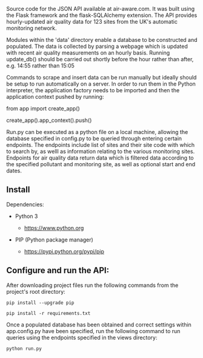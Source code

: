 Source code for the JSON API available at air-aware.com. It was  built using the Flask framework and the flask-SQLAlchemy extension. The API provides hourly-updated air quality data for 123 sites from the UK's automatic monitoring network. 

Modules within the 'data' directory enable a database to be constructed and populated. The data is collected by parsing a webpage which is updated with recent air quality measurements on an hourly basis. Running update_db() should be carried out shortly before the hour rather than after, e.g. 14:55 rather than 15:05

Commands to scrape and insert data can be run manually but ideally should be setup to run automatically on a server. In order to run them in the Python interpreter, the application factory needs to be imported and then the application context pushed by running:

from app import create_app() 

create_app().app_context().push()

Run.py can be executed as a python file on a local machine, allowing the database specified in config.py to be queried through entering certain endpoints. The endpoints include list of sites and their site code with which to search by, as welll as information relating to the various monitoring sites. Endpoints for air quality data return data which is filtered data according to the specified pollutant and monitoring site, as well as optional start and end dates. 

Install
-------

Dependencies:

 - Python 3

   - https://www.python.org

 - PIP (Python package manager)

   - https://pypi.python.org/pypi/pip


Configure and run the API:
--------------------------

After downloading project files run the following commands from the project's root directory:

    pip install --upgrade pip

    pip install -r requirements.txt
    
Once a populated database has been obtained and correct settings within app.config.py have been specified, run the following command to run queries using the endpoints specified in the views directory:

    python run.py
